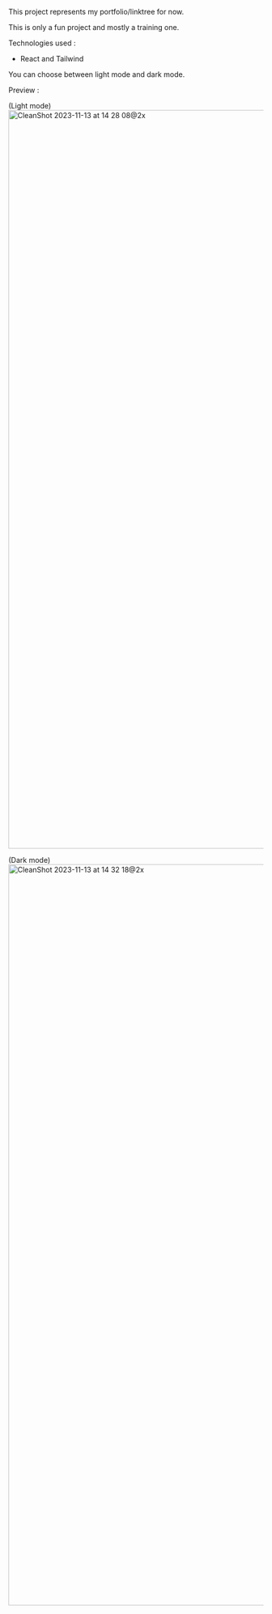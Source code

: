 This project represents my portfolio/linktree for now.

This is only a fun project and mostly a training one.

Technologies used : 
- React and Tailwind

You can choose between light mode and dark mode.

Preview : 

(Light mode)
<img width="1460" alt="CleanShot 2023-11-13 at 14 28 08@2x" src="https://github.com/CyrilPerrinjaquet/ToTheFuture.dev/assets/111278748/a785e583-b670-425f-9c49-79e4804b8b72">


(Dark mode)
<img width="1465" alt="CleanShot 2023-11-13 at 14 32 18@2x" src="https://github.com/CyrilPerrinjaquet/ToTheFuture.dev/assets/111278748/85622b7c-3eb9-4861-9163-4dbf3b597956">
